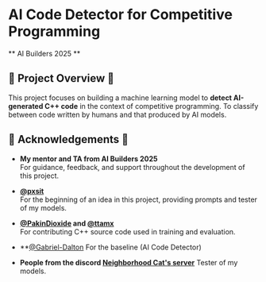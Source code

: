 # AI  Code Detector for Competitive Programming
** AI Builders 2025 **

## 🎯 Project Overview 🎯
This project focuses on building a machine learning model to **detect AI-generated C++ code** in the context of competitive programming. To classify between code written by humans and that produced by AI models.

## 🙏 Acknowledgements 🙏

- **My mentor and TA from AI Builders 2025**  
  For guidance, feedback, and support throughout the development of this project.

- **[@pxsit](https://github.com/pxsit)**  
  For the beginning of an idea in this project, providing prompts and tester of my models.

- **[@PakinDioxide](https://github.com/PakinDioxide) and [@ttamx](https://github.com/ttamx)**  
  For contributing C++ source code used in training and evaluation.

- **[@Gabriel-Dalton](https://github.com/Gabriel-Dalton/AI-Code-Detector) 
  For the baseline (AI Code Detector)

- **People from the discord [Neighborhood Cat's server](https://discord.gg/QAwCCgP5jb)**
  Tester of my models. 


